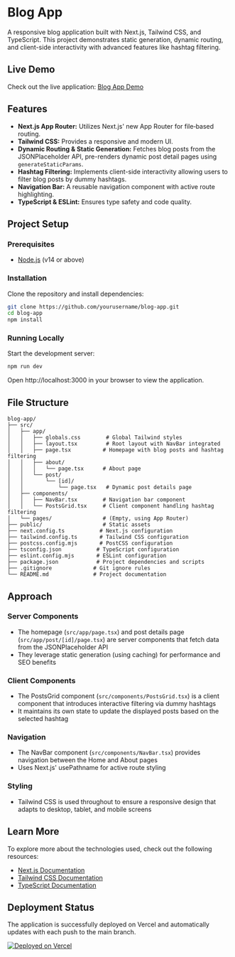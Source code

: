 # Blog App

A responsive blog application built with Next.js, Tailwind CSS, and TypeScript. This project demonstrates static generation, dynamic routing, and client-side interactivity with advanced features like hashtag filtering.

## Live Demo

Check out the live application: [Blog App Demo](https://blog-app-j3vn-git-main-andreeas-projects-37a38bd6.vercel.app/)

## Features

- **Next.js App Router:** Utilizes Next.js' new App Router for file‑based routing.
- **Tailwind CSS:** Provides a responsive and modern UI.
- **Dynamic Routing & Static Generation:** Fetches blog posts from the JSONPlaceholder API, pre-renders dynamic post detail pages using `generateStaticParams`.
- **Hashtag Filtering:** Implements client-side interactivity allowing users to filter blog posts by dummy hashtags.
- **Navigation Bar:** A reusable navigation component with active route highlighting.
- **TypeScript & ESLint:** Ensures type safety and code quality.

## Project Setup

### Prerequisites

- [Node.js](https://nodejs.org/) (v14 or above)

### Installation

Clone the repository and install dependencies:

```bash
git clone https://github.com/yourusername/blog-app.git
cd blog-app
npm install
```

### Running Locally

Start the development server:

```bash
npm run dev
```

Open http://localhost:3000 in your browser to view the application.

## File Structure

```
blog-app/
├── src/
│   ├── app/
│   │   ├── globals.css        # Global Tailwind styles
│   │   ├── layout.tsx         # Root layout with NavBar integrated
│   │   ├── page.tsx          # Homepage with blog posts and hashtag filtering
│   │   ├── about/
│   │   │   └── page.tsx      # About page
│   │   └── post/
│   │       └── [id]/
│   │           └── page.tsx   # Dynamic post details page
│   ├── components/
│   │   ├── NavBar.tsx        # Navigation bar component
│   │   └── PostsGrid.tsx     # Client component handling hashtag filtering
│   └── pages/                # (Empty, using App Router)
├── public/                   # Static assets
├── next.config.ts           # Next.js configuration
├── tailwind.config.ts       # Tailwind CSS configuration
├── postcss.config.mjs       # PostCSS configuration
├── tsconfig.json           # TypeScript configuration
├── eslint.config.mjs       # ESLint configuration
├── package.json            # Project dependencies and scripts
├── .gitignore             # Git ignore rules
└── README.md              # Project documentation
```

## Approach

### Server Components

- The homepage (`src/app/page.tsx`) and post details page (`src/app/post/[id]/page.tsx`) are server components that fetch data from the JSONPlaceholder API
- They leverage static generation (using caching) for performance and SEO benefits

### Client Components

- The PostsGrid component (`src/components/PostsGrid.tsx`) is a client component that introduces interactive filtering via dummy hashtags
- It maintains its own state to update the displayed posts based on the selected hashtag

### Navigation

- The NavBar component (`src/components/NavBar.tsx`) provides navigation between the Home and About pages
- Uses Next.js' usePathname for active route styling

### Styling

- Tailwind CSS is used throughout to ensure a responsive design that adapts to desktop, tablet, and mobile screens

## Learn More

To explore more about the technologies used, check out the following resources:

- [Next.js Documentation](https://nextjs.org/docs)
- [Tailwind CSS Documentation](https://tailwindcss.com/docs)
- [TypeScript Documentation](https://www.typescriptlang.org/docs/)

## Deployment Status

The application is successfully deployed on Vercel and automatically updates with each push to the main branch.

[![Deployed on Vercel](https://img.shields.io/badge/Deployed%20on-Vercel-black?style=for-the-badge&logo=vercel)](https://blog-app-j3vn-awqby9wpo-andreeas-projects-37a38bd6.vercel.app/)

